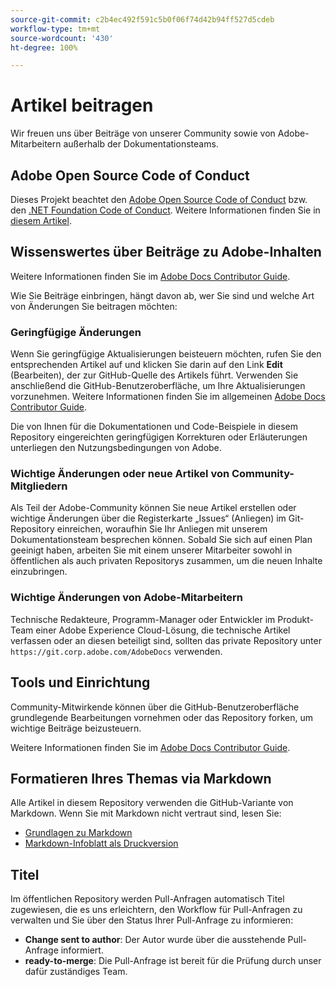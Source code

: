 ```yaml
---
source-git-commit: c2b4ec492f591c5b0f06f74d42b94ff527d5cdeb
workflow-type: tm+mt
source-wordcount: '430'
ht-degree: 100%

---
```

# Artikel beitragen

Wir freuen uns über Beiträge von unserer Community sowie von Adobe-Mitarbeitern außerhalb der Dokumentationsteams.

## Adobe Open Source Code of Conduct

Dieses Projekt beachtet den [Adobe Open Source Code of Conduct](code-of-conduct.md) bzw. den [.NET Foundation Code of Conduct](https://dotnetfoundation.org/code-of-conduct). Weitere Informationen finden Sie in [diesem Artikel](contributing.md).

## Wissenswertes über Beiträge zu Adobe-Inhalten

Weitere Informationen finden Sie im [Adobe Docs Contributor Guide](https://docs.adobe.com/content/help/en/contributor/contributor-guide/introduction.html).

Wie Sie Beiträge einbringen, hängt davon ab, wer Sie sind und welche Art von Änderungen Sie beitragen möchten:

### Geringfügige Änderungen

Wenn Sie geringfügige Aktualisierungen beisteuern möchten, rufen Sie den entsprechenden Artikel auf und klicken Sie darin auf den Link **Edit** (Bearbeiten), der zur GitHub-Quelle des Artikels führt. Verwenden Sie anschließend die GitHub-Benutzeroberfläche, um Ihre Aktualisierungen vorzunehmen. Weitere Informationen finden Sie im allgemeinen [Adobe Docs Contributor Guide](https://docs.adobe.com/content/help/en/contributor/contributor-guide/introduction.html).

Die von Ihnen für die Dokumentationen und Code-Beispiele in diesem Repository eingereichten geringfügigen Korrekturen oder Erläuterungen unterliegen den Nutzungsbedingungen von Adobe.

### Wichtige Änderungen oder neue Artikel von Community-Mitgliedern

Als Teil der Adobe-Community können Sie neue Artikel erstellen oder wichtige Änderungen über die Registerkarte „Issues“ (Anliegen) im Git-Repository einreichen, woraufhin Sie Ihr Anliegen mit unserem Dokumentationsteam besprechen können. Sobald Sie sich auf einen Plan geeinigt haben, arbeiten Sie mit einem unserer Mitarbeiter sowohl in öffentlichen als auch privaten Repositorys zusammen, um die neuen Inhalte einzubringen.

<!--
If you submit a pull request with significant changes to documentation and code examples, you'll see a message in the pull request asking you to submit an online contribution license agreement (CLA). We need you to complete the online form before we can review your pull request.
-->

### Wichtige Änderungen von Adobe-Mitarbeitern

Technische Redakteure, Programm-Manager oder Entwickler im Produkt-Team einer Adobe Experience Cloud-Lösung, die technische Artikel verfassen oder an diesen beteiligt sind, sollten das private Repository unter `https://git.corp.adobe.com/AdobeDocs` verwenden.

<!--Employees from other parts of the Adobe world should use the public repo for minor updates.-->

## Tools und Einrichtung

Community-Mitwirkende können über die GitHub-Benutzeroberfläche grundlegende Bearbeitungen vornehmen oder das Repository forken, um wichtige Beiträge beizusteuern.

Weitere Informationen finden Sie im [Adobe Docs Contributor Guide](https://docs.adobe.com/content/help/en/contributor/contributor-guide/introduction.html).

## Formatieren Ihres Themas via Markdown

Alle Artikel in diesem Repository verwenden die GitHub-Variante von Markdown. Wenn Sie mit Markdown nicht vertraut sind, lesen Sie:

* [Grundlagen zu Markdown](https://help.github.com/articles/getting-started-with-writing-and-formatting-on-github/)
* [Markdown-Infoblatt als Druckversion](https://guides.github.com/pdfs/markdown-cheatsheet-online.pdf)

## Titel

Im öffentlichen Repository werden Pull-Anfragen automatisch Titel zugewiesen, die es uns erleichtern, den Workflow für Pull-Anfragen zu verwalten und Sie über den Status Ihrer Pull-Anfrage zu informieren:

* **Change sent to author**: Der Autor wurde über die ausstehende Pull-Anfrage informiert.
* **ready-to-merge**: Die Pull-Anfrage ist bereit für die Prüfung durch unser dafür zuständiges Team.
